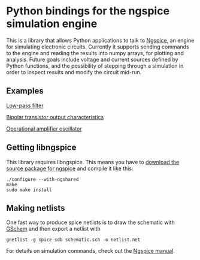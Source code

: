 Python bindings for the ngspice simulation engine
=================================================

This is a library that allows Python applications to talk to 
[Ngspice](http://ngspice.sourceforge.net/), an engine for simulating electronic
circuits. Currently it supports sending commands to the engine and reading the 
results into numpy arrays, for plotting and analysis. Future goals include
voltage and current sources defined by Python functions, and the possibility of
stepping through a simulation in order to inspect results and modify the
circuit mid-run.

Examples
--------

[Low-pass filter](examples/lowpass)

[Bipolar transistor output characteristics](examples/npn)

[Operational amplifier oscillator](examples/quadrature_oscillator)

Getting libngspice
------------------

This library requires libngspice. This means you have to
[download the source package for
ngspice](http://ngspice.sourceforge.net/download.html) and compile it like this:

    ./configure --with-ngshared
    make
    sudo make install

Making netlists
---------------

One fast way to produce spice netlists is to draw the schematic with
[GSchem](http://www.geda-project.org/) and then export a netlist with

    gnetlist -g spice-sdb schematic.sch -o netlist.net

For details on simulation commands, check out the [Ngspice
manual](http://ngspice.sourceforge.net/docs/ngspice-manual.pdf).
